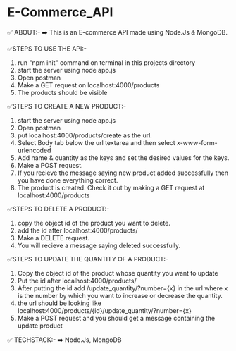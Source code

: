 # E-Commerce_API



✅ ABOUT:-
➡️ This is an E-commerce API made using Node.Js & MongoDB. 

✅STEPS TO USE THE API:-
1) run "npm init" command on terminal in this projects directory
2) start the server using node app.js
3) Open postman
4) Make a GET request on localhost:4000/products
5) The products should be visible

✅STEPS TO CREATE A NEW PRODUCT:-
1) start the server using node app.js
2) Open postman
3) put localhost:4000/products/create as the url. 
4) Select Body tab below the url textarea and then select x-www-form-urlencoded
5) Add name & quantity as the keys and set the desired values for the keys.
6) Make a POST request.
7) If you recieve the message saying new product added successfully then you have done everything correct.
8) The product is created. Check it out by making a GET request at localhost:4000/products

✅STEPS TO DELETE A PRODUCT:-
1) copy the object id of the product you want to delete.
2) add the id after localhost:4000/products/
3) Make a DELETE request.
4) You will recieve a message saying deleted successfully.

✅STEPS TO UPDATE THE QUANTITY OF A PRODUCT:-
1) Copy the object id of the product whose quantity you want to update
2) Put the id after localhost:4000/products/
3) After putting the id add /update_quantity/?number={x} in the url where x is the number by which you want to increase or decrease the quantity.
4) the url should be looking like localhost:4000/products/{id}/update_quantity/?number={x}
5) Make a POST request and you should get a message containing the update product


✅ TECHSTACK:-
➡️ Node.Js, MongoDB
